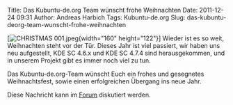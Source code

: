 Title: Das Kubuntu-de.org Team wünscht frohe Weihnachten
Date: 2011-12-24 09:31
Author: Andreas Harbich
Tags: Kubuntu-de.org
Slug: das-kubuntu-deorg-team-wunscht-frohe-weihnachten

[![CHRISTMAS
001.jpeg](http://wiki.kubuntu-de.org/images/CHRISTMAS_001.jpeg){width="160"
height="122"}] Wieder ist es so weit, Weihnachten steht vor der
Tür. Dieses Jahr ist viel passiert, wir haben uns neu aufgestellt, KDE
SC 4.6.x und KDE SC 4.7.4 sind herausgekommen, und in unserem Projekt
gibt es immer noch viel zu tun.


Das Kubuntu-de.org-Team wünscht Euch ein frohes und gesegnetes
Weihnachtsfest, sowie einen erfolgreichen Übergang ins neue Jahr.


<!--break--><!--break-->

Diese Nachricht kann im
[Forum](http://forum.kubuntu-de.org/index.php?topic=16277) diskutiert
werden.



